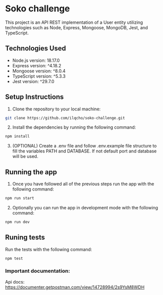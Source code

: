 # Soko challenge

This project is an API REST implementation of a User entity utilizing technologies such as Node, Express, Mongoose, MongoDB, Jest, and TypeScript.

## Technologies Used

- Node.js version: 18.17.0
- Express version: ^4.18.2
- Mongoose version: ^8.0.4
- TypeScript version: ^5.3.3
- Jest version: ^29.7.0

## Setup Instructions

1. Clone the repository to your local machine:

```bash
git clone https://github.com/ilqcho/soko-challenge.git
```

2. Install the dependencies by running the following command:

```bash
npm install
```

3. (OPTIONAL) Create a .env file and follow .env.example file structure to fill the variables PATH and DATABASE. If not default port and database will be used.


## Running the app

1. Once you have followed all of the previous steps run the app with the following command:

```bash
npm run start
```

2. Optionally you can run the app in development mode with the following command:

```bash
npm run dev
```

## Runing tests

Run the tests with the following command:

```bash
npm test
```

### Important documentation:

Api docs: https://documenter.getpostman.com/view/14728994/2s9YsM8WDH
